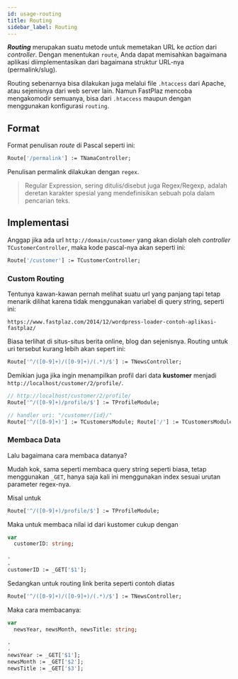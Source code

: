 ```yaml
---
id: usage-routing
title: Routing
sidebar_label: Routing
---
```


**_Routing_** merupakan suatu metode untuk memetakan URL ke _action_ dari _controller_. Dengan menentukan `route`, Anda dapat memisahkan bagaimana aplikasi diimplementasikan dari bagaimana struktur URL-nya (permalink/slug).

Routing sebenarnya bisa dilakukan juga melalui file `.htaccess` dari Apache, atau sejenisnya dari web server lain. Namun FastPlaz mencoba mengakomodir semuanya, bisa dari `.htaccess` maupun dengan menggunakan konfigurasi `routing`.

## Format

Format penulisan _route_ di Pascal seperti ini:
```pascal
Route['/permalink'] := TNamaController;
```

Penulisan permalink dilakukan dengan `regex`. 

> Regular Expression, sering ditulis/disebut juga Regex/Regexp, adalah deretan karakter spesial yang mendefinisikan sebuah pola dalam pencarian teks.

## Implementasi

Anggap jika ada url `http://domain/customer` yang akan diolah oleh _controller_ `TCustomerController`, maka kode pascal-nya akan seperti ini:

```pascal
Route['/customer'] := TCustomerController;
```

### Custom Routing

Tentunya kawan-kawan pernah melihat suatu url yang panjang tapi tetap menarik dilihat karena tidak menggunakan variabel di query string, seperti ini:
```
https://www.fastplaz.com/2014/12/wordpress-loader-contoh-aplikasi-fastplaz/
```
Biasa terlihat di situs-situs berita online, blog dan sejenisnya. Routing untuk uri tersebut kurang lebih akan sepert ini:

```pascal
Route['^/([0-9]+)/([0-9]+)/(.*)/$'] := TNewsController; 
```

Demikian juga jika ingin menampilkan profil dari data **kustomer** menjadi `http://localhost/customer/2/profile/`.

```pascal
// http://localhost/customer/2/profile/
Route['^/([0-9]+)/profile/$'] := TProfileModule; 

// handler uri: "/customer/{id}/"
Route['^/([0-9]+)'] := TCustomersModule; Route['/'] := TCustomersModule;
```

### Membaca Data

Lalu bagaimana cara membaca datanya?

Mudah kok, sama seperti membaca query string seperti biasa, tetap menggunakan `_GET`, hanya saja kali ini menggunakan index sesuai urutan parameter regex-nya.

Misal untuk 
```pascal
Route['^/([0-9]+)/profile/$'] := TProfileModule; 
```

Maka untuk membaca nilai id dari kustomer cukup dengan
```pascal
var
  customerID: string;

.
.  
customerID := _GET['$1'];
```

Sedangkan untuk routing link berita seperti contoh diatas
```pascal
Route['^/([0-9]+)/([0-9]+)/(.*)/$'] := TNewsController; 
```
Maka cara membacanya:
```pascal
var
  newsYear, newsMonth, newsTitle: string;

.
.  
newsYear := _GET['$1'];
newsMonth := _GET['$2'];
newsTitle := _GET['$3'];
```
